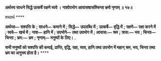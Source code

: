 **अर्थस्य साधने सिद्धे उत्कर्षे रक्षणे व्यये ।** **नाशोपभोग आयासषासश्चिन्ता भ्रमो नृणाम् ॥ १७॥** 

शब्दार्थ **** 

**अर्थय्स—** **सश्पत्ति के** **; साधने—** **कमाने में** **; सिद्धे—** **उपलब्धि में** **; उत्कर्षे—** **वृद्धि में** **; रक्षणे—** **रक्षा करने में** **; व्यये—** **खर्च में** **;** **नाश—** **हानि में** **; उपभोगे—** **तथा उपभोग में** **; आयास:—** **श्रम** **; त्रास:—** **भय** **; चिन्ता—** **चिन्ता** **; भ्रम:—** **भ्रम** **; नृणाम्—** **मनुष्यों के** **लिए।** **.** 

**सभी मनुष्यों को सश्पत्ति की कमाई, प्राप्ति, वृद्धि, रक्षा, व्यय, हानि तथा उपभोग में महान्** **श्रम, भय, चिन्ता तथा भ्रम का अनुभव होता है।** **** 